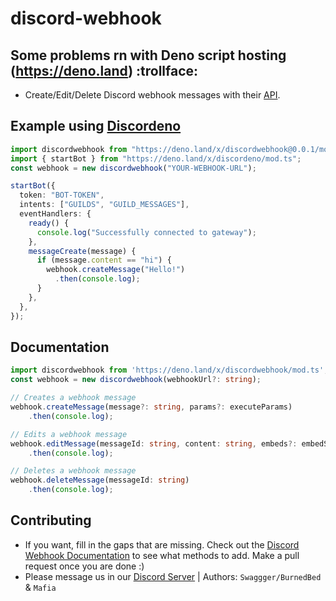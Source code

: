 # discord-webhook

## Some problems rn with Deno script hosting (https://deno.land) :trollface:

- Create/Edit/Delete Discord webhook messages with their
  [API](https://discord.com/developers/docs/intro).

## Example using [Discordeno](https://deno.land/x/discordeno@10.5.0)

```ts
import discordwebhook from "https://deno.land/x/discordwebhook@0.0.1/mod.ts";
import { startBot } from "https://deno.land/x/discordeno/mod.ts";
const webhook = new discordwebhook("YOUR-WEBHOOK-URL");

startBot({
  token: "BOT-TOKEN",
  intents: ["GUILDS", "GUILD_MESSAGES"],
  eventHandlers: {
    ready() {
      console.log("Successfully connected to gateway");
    },
    messageCreate(message) {
      if (message.content == "hi") {
        webhook.createMessage("Hello!")
          .then(console.log);
      }
    },
  },
});
```

## Documentation

```ts
import discordwebhook from 'https://deno.land/x/discordwebhook/mod.ts';
const webhook = new discordwebhook(webhookUrl?: string);

// Creates a webhook message
webhook.createMessage(message?: string, params?: executeParams)
    .then(console.log);

// Edits a webhook message
webhook.editMessage(messageId: string, content: string, embeds?: embedStructure[] | undefined, allowed_mentions?: object | undefined)
    .then(console.log);

// Deletes a webhook message
webhook.deleteMessage(messageId: string)
    .then(console.log);
```

## Contributing

- If you want, fill in the gaps that are missing. Check out the
  [Discord Webhook Documentation](https://discord.com/developers/docs/resources/webhook) to see what methods to add. Make a pull
  request once you are done :)
- Please message us in our [Discord Server](https://monkedev.com/r/discord) |
  Authors: `Swaggger/BurnedBed` & `Mafia`
